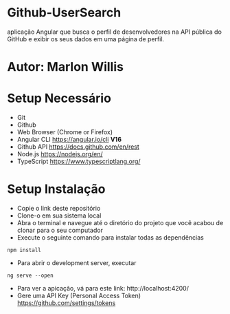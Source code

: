 # Github-UserSearch
 aplicação Angular  que busca o perfil de desenvolvedores na API pública do GitHub e exibir os seus dados em uma página de perfil.
 
 # Autor: Marlon Willis

# Setup Necessário
* Git
* Github
* Web Browser (Chrome or Firefox)
* Angular CLI https://angular.io/cli **V16**
* Github API https://docs.github.com/en/rest
* Node.js https://nodejs.org/en/
* TypeScript https://www.typescriptlang.org/
  
# Setup Instalação
* Copie o link deste repositório
* Clone-o em sua sistema local
* Abra o terminal e navegue até o diretório do projeto que você acabou de clonar para o seu computador
* Execute o seguinte comando para instalar todas as dependências
``` 
npm install
```
* Para abrir o development server, executar 
```
ng serve --open
```
* Para ver a apicação, vá para este link: http://localhost:4200/ 
* Gere uma API Key (Personal Access Token) https://github.com/settings/tokens
 

